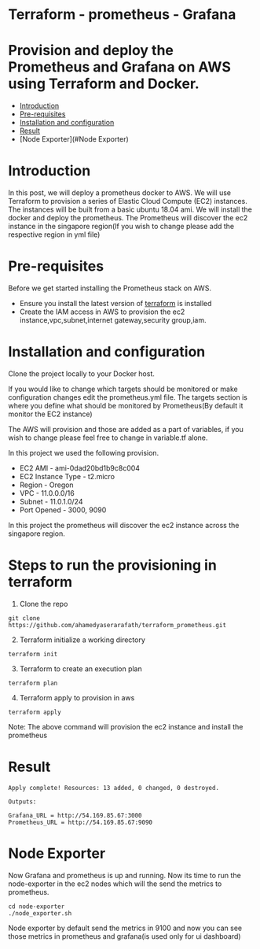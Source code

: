 # Terraform - prometheus - Grafana
# Provision and deploy the Prometheus and Grafana on AWS using Terraform and Docker.
- [Introduction](#Introduction)
- [Pre-requisites](#pre-requisites)
- [Installation and configuration](#Installation-and-configuration)
- [Result](#Result)
- [Node Exporter](#Node Exporter)

# Introduction
In this post, we will deploy a prometheus docker to AWS. We will use Terraform to provision a series of Elastic Cloud Compute (EC2) instances.
The instances will be built from a basic ubuntu 18.04 ami. We will install the docker and deploy the prometheus.
The Prometheus will discover the ec2 instance in the singapore region(If you wish to change please add the respective region in yml file)

# Pre-requisites
Before we get started installing the Prometheus stack on AWS. 
* Ensure you install the latest version of [terraform](https://learn.hashicorp.com/terraform/getting-started/install.html) is installed
* Create the IAM access in AWS to provision the ec2 instance,vpc,subnet,internet gateway,security group,iam.

# Installation and configuration
Clone the project locally to your Docker host.

If you would like to change which targets should be monitored or make configuration changes edit the prometheus.yml file. 
The targets section is where you define what should be monitored by Prometheus(By default it monitor the EC2 instance) 

The AWS will provision and those are added as a part of variables, if you wish to change please feel free to change in variable.tf alone.

In this project we used the following provision.
* EC2 AMI - ami-0dad20bd1b9c8c004 
* EC2 Instance Type - t2.micro
* Region - Oregon
* VPC - 11.0.0.0/16
* Subnet - 11.0.1.0/24
* Port Opened - 3000, 9090

In this project the prometheus will discover the ec2 instance across the singapore region.

# Steps to run the provisioning in terraform
1. Clone the repo
```
git clone https://github.com/ahamedyaserarafath/terraform_prometheus.git
```
2. Terraform initialize a working directory 
```
terraform init
```
3. Terraform to create an execution plan
```
terraform plan
```
4. Terraform apply to provision in aws
```
terraform apply
```
Note: The above command will provision the ec2 instance and install the prometheus

# Result
```
Apply complete! Resources: 13 added, 0 changed, 0 destroyed.

Outputs:

Grafana_URL = http://54.169.85.67:3000
Prometheus_URL = http://54.169.85.67:9090
```

# Node Exporter
Now Grafana and prometheus is up and running. Now its time to run the node-exporter in the ec2 nodes which will the send the metrics to prometheus.

```
cd node-exporter
./node_exporter.sh
```

Node exporter by default send the metrics in 9100 and now you can see those metrics in prometheus and grafana(is used only for ui dashboard)

